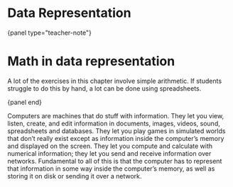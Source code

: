 # Data Representation

{panel type="teacher-note"}

# Math in data representation

A lot of the exercises in this chapter involve simple arithmetic.
If students struggle to do this by hand, a lot can be done using spreadsheets.

{panel end}

Computers are machines that do stuff with information.
They let you view, listen, create, and edit information in documents, images, videos, sound, spreadsheets and databases.
They let you play games in simulated worlds that don’t really exist except as information inside the computer’s memory and displayed on the screen.
They let you compute and calculate with numerical information; they let you send and receive information over networks.
Fundamental to all of this is that the computer has to represent that information in some way inside the computer’s memory, as well as storing it on disk or sending it over a network.
